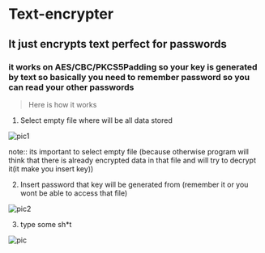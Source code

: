 # Text-encrypter
## It just encrypts text perfect for passwords

### it works on AES/CBC/PKCS5Padding so your key is generated by text so basically you need to remember password so you can read your other passwords



>Here is how it works 

1. Select empty file where will be all data stored 

![pic1](https://i.ibb.co/tc0zNWY/Bez-naslova.png)


note:: its important to select empty file (because otherwise program will think that there is already encrypted data in that file and will try to decrypt it(it make you insert key))


2. Insert password that key will be generated from (remember it or you wont be able to access that file)

![pic2](https://i.ibb.co/bszLTPX/Bez-naslova.png)



3. type some sh*t

![pic](https://i.ibb.co/QQvny0f/Bez-naslova.png)


